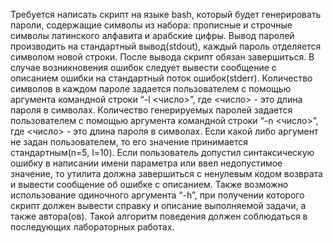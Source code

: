 Требуется написать скрипт на языке bash, который будет генерировать пароли, содержащие символы из набора: прописные и строчные символы латинского алфавита и арабские цифры. Вывод паролей производить на стандартный вывод(stdout), каждый пароль отделяется символом новой строки. После вывода скрипт обязан завершиться. В случае возникновения ошибок следует вывести сообщение с описанием ошибки на стандартный поток ошибок(stderr). Количество символов в каждом пароле задается пользователем с помощью аргумента командной строки “-l <число>”, где <число> - это длина пароля в символах. Количество генерируемых паролей задается пользователем с помощью аргумента командной строки “-n <число>”, где <число> - это длина пароля в символах. Если какой либо аргумент не задан пользователем, то его значение принимается стандартным(n=5, l=10). Если пользователь допустил синтаксическую ошибку в написании имени параметра или ввел недопустимое значение, то утилита должна завершиться с ненулевым кодом возврата и вывести сообщение об ошибке с описанием. Также возможно использование одиночного аргумента “-h”, при получении которого скрипт должен вывести справку и описание выполняемой задачи, а также автора(ов). Такой алгоритм поведения должен соблюдаться в последующих лабораторных работах.
